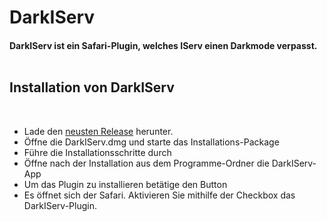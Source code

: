 # DarkIServ
#### DarkIServ ist ein Safari-Plugin, welches IServ einen Darkmode verpasst.</br></br>

<div>
<h2>Installation von DarkIServ</h2></br>
<ul>
<li>Lade den <a href="https://github.com/deNetzwerkkabel/DarkIServ/releases">neusten Release</a> herunter.</li>
<li>Öffne die DarkIServ.dmg und starte das Installations-Package</li>
<li>Führe die Installationsschritte durch</li>
<li>Öffne nach der Installation aus dem Programme-Ordner die DarkIServ-App</li>
<li>Um das Plugin zu installieren betätige den Button</li>
<li>Es öffnet sich der Safari. Aktivieren Sie mithilfe der Checkbox das DarkIServ-Plugin.</li>

</ul>
</div>
